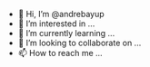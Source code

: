 - 👋 Hi, I’m @andrebayup
- 👀 I’m interested in ...
- 🌱 I’m currently learning ...
- 💞️ I’m looking to collaborate on ...
- 📫 How to reach me ...

<!---
andrebayup/andrebayup is a ✨ special ✨ repository because its `README.md` (this file) appears on your GitHub profile.
You can click the Preview link to take a look at your changes.
--->
